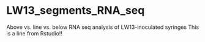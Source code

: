 # LW13_segments_RNA_seq
Above vs. line vs. below RNA seq analysis of LW13-inoculated syringes
This is a line from Rstudio!!